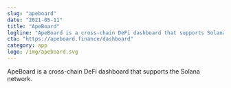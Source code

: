 ```yaml
---
slug: "apeboard"
date: "2021-05-11"
title: "ApeBoard"
logline: "ApeBoard is a cross-chain DeFi dashboard that supports Solana."
cta: "https://apeboard.finance/dashboard"
category: app
logo: /img/apeboard.svg
---
```


ApeBoard is a cross-chain DeFi dashboard that supports the Solana network.

